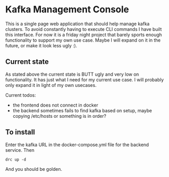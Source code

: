 # Kafka Management Console
This is a single page web application that should help manage kafka clusters. To avoid constantly having to execute CLI commands I have built this interface. For now it is a friday night project that barely sports enough functionality to support my own use case. Maybe I will expand on it in the future, or make it look less ugly :).



## Current state
As stated above the current state is BUTT ugly and very low on functionality. It has just what I need for my current use case. I will probably only expand it in light of my own usecases.

Current todos:
+ the frontend does not connect in docker
+ the backend sometimes fails to find kafka based on setup, maybe copying /etc/hosts or something is in order?

## To install
Enter the kafka URL in the docker-compose.yml file for the backend service.
Then 
```
drc up -d
```
And you should be golden.
